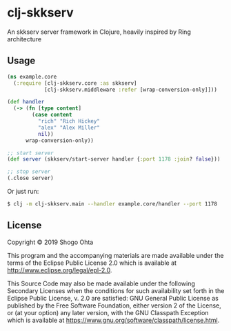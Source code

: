 # clj-skkserv

An skkserv server framework in Clojure, heavily inspired by Ring architecture

## Usage

```clojure
(ns example.core
  (:require [clj-skkserv.core :as skkserv]
            [clj-skkserv.middleware :refer [wrap-conversion-only]]))

(def handler
  (-> (fn [type content]
        (case content
          "rich" "Rich Hickey"
          "alex" "Alex Miller"
          nil))
      wrap-conversion-only))

;; start server
(def server (skkserv/start-server handler {:port 1178 :join? false}))

;; stop server
(.close server)
```

Or just run:

```sh
$ clj -m clj-skkserv.main --handler example.core/handler --port 1178
```

## License

Copyright © 2019 Shogo Ohta

This program and the accompanying materials are made available under the
terms of the Eclipse Public License 2.0 which is available at
http://www.eclipse.org/legal/epl-2.0.

This Source Code may also be made available under the following Secondary
Licenses when the conditions for such availability set forth in the Eclipse
Public License, v. 2.0 are satisfied: GNU General Public License as published by
the Free Software Foundation, either version 2 of the License, or (at your
option) any later version, with the GNU Classpath Exception which is available
at https://www.gnu.org/software/classpath/license.html.
